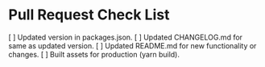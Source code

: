 # Pull Request Check List
[ ] Updated version in packages.json.
[ ] Updated CHANGELOG.md for same as updated version.
[ ] Updated README.md for new functionality or changes.
[ ] Built assets for production (yarn build).